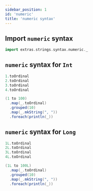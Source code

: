 ```yaml
---
sidebar_position: 1
id: 'numeric'
title: 'numeric syntax'
---
```


## Import `numeric` syntax 

```scala mdoc
import extras.strings.syntax.numeric._
```

## `numeric` syntax for `Int`

```scala mdoc
1.toOrdinal
2.toOrdinal
3.toOrdinal
4.toOrdinal
```

```scala mdoc
(1 to 100)
  .map(_.toOrdinal)
  .grouped(10)
  .map(_.mkString(", "))
  .foreach(println(_))
```


## `numeric` syntax for `Long`

```scala mdoc
1L.toOrdinal
2L.toOrdinal
3L.toOrdinal
4L.toOrdinal
```

```scala mdoc
(1L to 100L)
  .map(_.toOrdinal)
  .grouped(10)
  .map(_.mkString(", "))
  .foreach(println(_))
```

